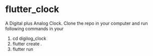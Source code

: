 # flutter_clock
A Digital plus Analog Clock.
Clone the repo in your computer and run following commands in your <path to repo>
1) cd digilog_clock
2) flutter create .
3) flutter run 
